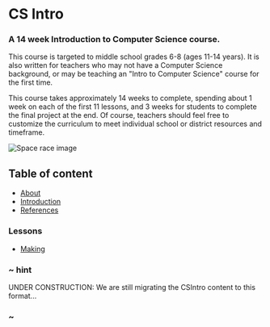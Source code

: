 # CS Intro

### A 14 week Introduction to Computer Science course.

This course is targeted to middle school grades 6-8 (ages 11-14 years).  It is also written for teachers who may not have a Computer Science background, or may be teaching an "Intro to Computer Science" course for the first time.

This course takes approximately 14 weeks to complete, spending about 1 week on each of the first 11 lessons, and 3 weeks for students to complete the final project at the end.  Of course, teachers should feel free to customize the curriculum to meet individual school or district resources and timeframe.

![Space race image](/static/courses/csintro.jpg)

## Table of content

* [About](/courses/csintro/about)
* [Introduction](/courses/csintro/introduction)
* [References](/courses/csintro/references)

### Lessons

* [Making](/courses/csintro/making)

### ~ hint

UNDER CONSTRUCTION: We are still migrating the CSIntro content to this format...

### ~
